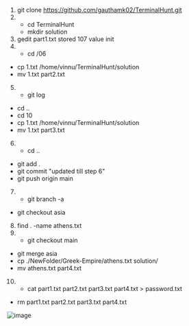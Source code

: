 1. git clone https://github.com/gauthamk02/TerminalHunt.git <br>
2. - cd TerminalHunt 
   - mkdir solution
3. gedit part1.txt stored 107 value init
4. - cd /06
  - cp 1.txt /home/vinnu/TerminalHunt/solution
  - mv 1.txt part2.txt
5. - git log
  - cd ..
  - cd 10
  - cp 1.txt /home/vinnu/TerminalHunt/solution
  - mv 1.txt part3.txt
6. - cd ..
  - git add .
  - git commit "updated till step 6"
  - git push origin main
7. - git branch -a
  - git checkout asia
8. find . -name athens.txt
9. - git checkout main
  - git merge asia
  - cp ./NewFolder/Greek-Empire/athens.txt solution/
  - mv athens.txt part4.txt
10. - cat part1.txt part2.txt part3.txt part4.txt > password.txt
  - rm part1.txt part2.txt part3.txt part4.txt

![image](https://drive.google.com/file/d/19F9Hw3Kfs9i8O7GW1YvZLxoT3yPSbLgX/view?usp=sharing)



